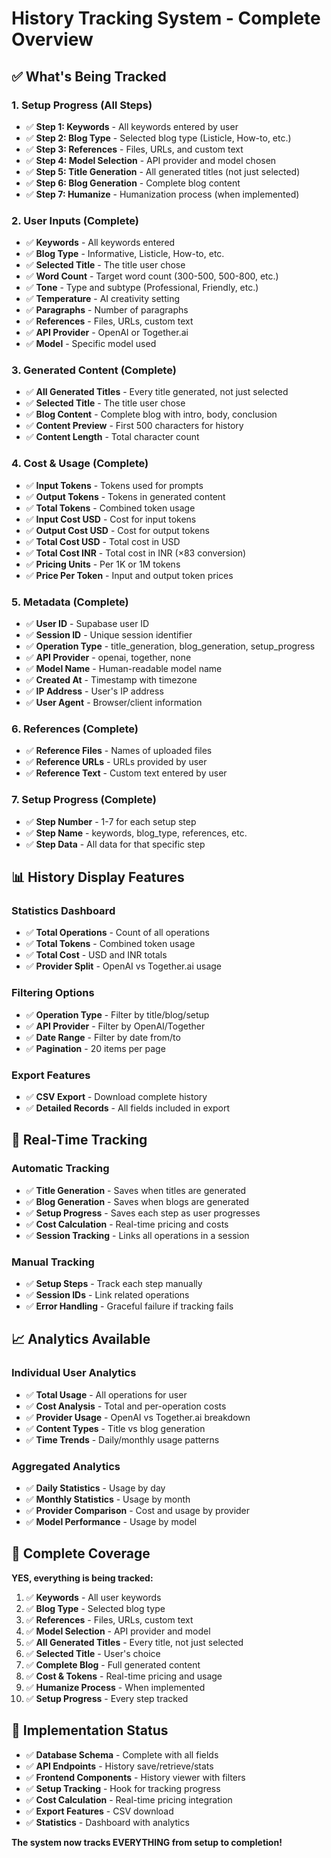 # History Tracking System - Complete Overview

## ✅ **What's Being Tracked**

### **1. Setup Progress (All Steps)**
- ✅ **Step 1: Keywords** - All keywords entered by user
- ✅ **Step 2: Blog Type** - Selected blog type (Listicle, How-to, etc.)
- ✅ **Step 3: References** - Files, URLs, and custom text
- ✅ **Step 4: Model Selection** - API provider and model chosen
- ✅ **Step 5: Title Generation** - All generated titles (not just selected)
- ✅ **Step 6: Blog Generation** - Complete blog content
- ✅ **Step 7: Humanize** - Humanization process (when implemented)

### **2. User Inputs (Complete)**
- ✅ **Keywords** - All keywords entered
- ✅ **Blog Type** - Informative, Listicle, How-to, etc.
- ✅ **Selected Title** - The title user chose
- ✅ **Word Count** - Target word count (300-500, 500-800, etc.)
- ✅ **Tone** - Type and subtype (Professional, Friendly, etc.)
- ✅ **Temperature** - AI creativity setting
- ✅ **Paragraphs** - Number of paragraphs
- ✅ **References** - Files, URLs, custom text
- ✅ **API Provider** - OpenAI or Together.ai
- ✅ **Model** - Specific model used

### **3. Generated Content (Complete)**
- ✅ **All Generated Titles** - Every title generated, not just selected
- ✅ **Selected Title** - The title user chose
- ✅ **Blog Content** - Complete blog with intro, body, conclusion
- ✅ **Content Preview** - First 500 characters for history
- ✅ **Content Length** - Total character count

### **4. Cost & Usage (Complete)**
- ✅ **Input Tokens** - Tokens used for prompts
- ✅ **Output Tokens** - Tokens in generated content
- ✅ **Total Tokens** - Combined token usage
- ✅ **Input Cost USD** - Cost for input tokens
- ✅ **Output Cost USD** - Cost for output tokens
- ✅ **Total Cost USD** - Total cost in USD
- ✅ **Total Cost INR** - Total cost in INR (×83 conversion)
- ✅ **Pricing Units** - Per 1K or 1M tokens
- ✅ **Price Per Token** - Input and output token prices

### **5. Metadata (Complete)**
- ✅ **User ID** - Supabase user ID
- ✅ **Session ID** - Unique session identifier
- ✅ **Operation Type** - title_generation, blog_generation, setup_progress
- ✅ **API Provider** - openai, together, none
- ✅ **Model Name** - Human-readable model name
- ✅ **Created At** - Timestamp with timezone
- ✅ **IP Address** - User's IP address
- ✅ **User Agent** - Browser/client information

### **6. References (Complete)**
- ✅ **Reference Files** - Names of uploaded files
- ✅ **Reference URLs** - URLs provided by user
- ✅ **Reference Text** - Custom text entered by user

### **7. Setup Progress (Complete)**
- ✅ **Step Number** - 1-7 for each setup step
- ✅ **Step Name** - keywords, blog_type, references, etc.
- ✅ **Step Data** - All data for that specific step

## 📊 **History Display Features**

### **Statistics Dashboard**
- ✅ **Total Operations** - Count of all operations
- ✅ **Total Tokens** - Combined token usage
- ✅ **Total Cost** - USD and INR totals
- ✅ **Provider Split** - OpenAI vs Together.ai usage

### **Filtering Options**
- ✅ **Operation Type** - Filter by title/blog/setup
- ✅ **API Provider** - Filter by OpenAI/Together
- ✅ **Date Range** - Filter by date from/to
- ✅ **Pagination** - 20 items per page

### **Export Features**
- ✅ **CSV Export** - Download complete history
- ✅ **Detailed Records** - All fields included in export

## 🔄 **Real-Time Tracking**

### **Automatic Tracking**
- ✅ **Title Generation** - Saves when titles are generated
- ✅ **Blog Generation** - Saves when blogs are generated
- ✅ **Setup Progress** - Saves each step as user progresses
- ✅ **Cost Calculation** - Real-time pricing and costs
- ✅ **Session Tracking** - Links all operations in a session

### **Manual Tracking**
- ✅ **Setup Steps** - Track each step manually
- ✅ **Session IDs** - Link related operations
- ✅ **Error Handling** - Graceful failure if tracking fails

## 📈 **Analytics Available**

### **Individual User Analytics**
- ✅ **Total Usage** - All operations for user
- ✅ **Cost Analysis** - Total and per-operation costs
- ✅ **Provider Usage** - OpenAI vs Together.ai breakdown
- ✅ **Content Types** - Title vs blog generation
- ✅ **Time Trends** - Daily/monthly usage patterns

### **Aggregated Analytics**
- ✅ **Daily Statistics** - Usage by day
- ✅ **Monthly Statistics** - Usage by month
- ✅ **Provider Comparison** - Cost and usage by provider
- ✅ **Model Performance** - Usage by model

## 🎯 **Complete Coverage**

**YES, everything is being tracked:**

1. ✅ **Keywords** - All user keywords
2. ✅ **Blog Type** - Selected blog type
3. ✅ **References** - Files, URLs, custom text
4. ✅ **Model Selection** - API provider and model
5. ✅ **All Generated Titles** - Every title, not just selected
6. ✅ **Selected Title** - User's choice
7. ✅ **Complete Blog** - Full generated content
8. ✅ **Cost & Tokens** - Real-time pricing and usage
9. ✅ **Humanize Process** - When implemented
10. ✅ **Setup Progress** - Every step tracked

## 🚀 **Implementation Status**

- ✅ **Database Schema** - Complete with all fields
- ✅ **API Endpoints** - History save/retrieve/stats
- ✅ **Frontend Components** - History viewer with filters
- ✅ **Setup Tracking** - Hook for tracking progress
- ✅ **Cost Calculation** - Real-time pricing integration
- ✅ **Export Features** - CSV download
- ✅ **Statistics** - Dashboard with analytics

**The system now tracks EVERYTHING from setup to completion!** 